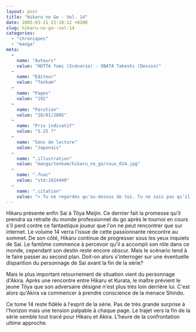 ```yaml
---
layout: post
title: "Hikaru no Go - Vol. 14"
date: 2005-03-21 22:10:12 +0200
slug: hikaru-no-go--vol-14
categories:
  - "chroniques"
  - "manga"
meta:
  -
    name: "Auteurs"
    value: "HOTTA Yumi (Scénario) - OBATA Takeshi (Dessin)"
  -
    name: "Editeur"
    value: "Tonkam"
  -
    name: "Pages"
    value: "192"
  -
    name: "Parution"
    value: "28/01/2005"
  -
    name: "Prix indicatif"
    value: "5.25 ?"
  -
    name: "Sens de lecture"
    value: "Japonais"
  -
    name: ".illustration"
    value: "manga/tonkam/hikaru_no_go/couv_014.jpg"
  -
    name: ".fnac"
    value: "std:1624440"
  -
    name: ".citation"
    value: "« Tu ne regardes qu'au-dessus de toi. Tu ne sais pas qu'il y en a aussi un terrible en dessous ? »"
---
```


Hikaru présente enfin Sai à Tôya Meijin. Ce dernier fait la promesse qu'il prendra sa retraite du monde professionnel du go après le tournoi en cours s'il perd contre ce fantastique joueur que l'on ne peut rencontrer que sur internet. Le volume 14 verra l'issue de cette passionnante rencontre au sommet. De son côté, Hikaru continue de progresser sous les yeux inquiets de Sai. Le fantôme commence à percevoir qu'il a accompli son rôle dans ce monde, cependant son destin reste encore obscur. Mais le scénario tend à le faire passer au second plan. Doit-on alors s'interroger sur une éventuelle disparition du personnage de Sai avant la fin de la série?

Mais le plus important retournement de situation vient du personnage d'Akira. Après une rencontre entre Hikaru et Kurata, le maître prévient le jeune Tôya que son adversaire désigné n'est plus très loin derrière lui. C'est alors qu'Akira va commencer à prendre conscience de la menace Shindo.

Ce tome 14 reste fidèle à l'esprit de la série. Pas de très grande surprise à l'horizon mais une tension palpable à chaque page. Le trajet vers la fin de la série semble tout tracé pour Hikaru et Akira. L'heure de la confrontation ultime approche.